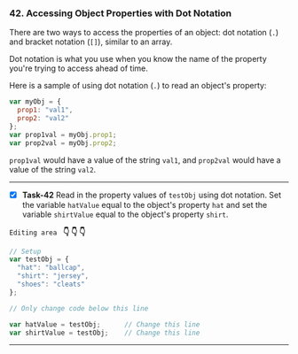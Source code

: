 ### 42. Accessing Object Properties with Dot Notation
There are two ways to access the properties of an object: dot notation (`.`) and bracket notation (`[]`), similar to an array.

Dot notation is what you use when you know the name of the property you're trying to access ahead of time.

Here is a sample of using dot notation (`.`) to read an object's property:
```js
var myObj = {
  prop1: "val1",
  prop2: "val2"
};
var prop1val = myObj.prop1;
var prop2val = myObj.prop2;
```
`prop1val` would have a value of the string `val1`, and `prop2val` would have a value of the string `val2`.
****************************************************
- [x] **Task-42**  Read in the property values of `testObj` using dot notation. Set the variable `hatValue` equal to the object's property `hat` and set the variable `shirtValue` equal to the object's property `shirt`.

``Editing area `` **:point_down: :point_down: :point_down:**

```js
// Setup
var testObj = {
  "hat": "ballcap",
  "shirt": "jersey",
  "shoes": "cleats"
};

// Only change code below this line

var hatValue = testObj;      // Change this line
var shirtValue = testObj;    // Change this line
```
*************************************************************************************

